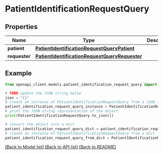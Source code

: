 # PatientIdentificationRequestQuery


## Properties

Name | Type | Description | Notes
------------ | ------------- | ------------- | -------------
**patient** | [**PatientIdentificationRequestQueryPatient**](PatientIdentificationRequestQueryPatient.md) |  | 
**requester** | [**PatientIdentificationRequestQueryRequester**](PatientIdentificationRequestQueryRequester.md) |  | 

## Example

```python
from openapi_client.models.patient_identification_request_query import PatientIdentificationRequestQuery

# TODO update the JSON string below
json = "{}"
# create an instance of PatientIdentificationRequestQuery from a JSON string
patient_identification_request_query_instance = PatientIdentificationRequestQuery.from_json(json)
# print the JSON string representation of the object
print(PatientIdentificationRequestQuery.to_json())

# convert the object into a dict
patient_identification_request_query_dict = patient_identification_request_query_instance.to_dict()
# create an instance of PatientIdentificationRequestQuery from a dict
patient_identification_request_query_from_dict = PatientIdentificationRequestQuery.from_dict(patient_identification_request_query_dict)
```
[[Back to Model list]](../README.md#documentation-for-models) [[Back to API list]](../README.md#documentation-for-api-endpoints) [[Back to README]](../README.md)


